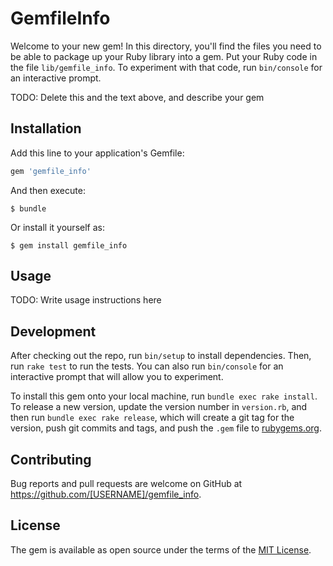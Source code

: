 # GemfileInfo

Welcome to your new gem! In this directory, you'll find the files you need to be able to package up your Ruby library into a gem. Put your Ruby code in the file `lib/gemfile_info`. To experiment with that code, run `bin/console` for an interactive prompt.

TODO: Delete this and the text above, and describe your gem

## Installation

Add this line to your application's Gemfile:

```ruby
gem 'gemfile_info'
```

And then execute:

    $ bundle

Or install it yourself as:

    $ gem install gemfile_info

## Usage

TODO: Write usage instructions here

## Development

After checking out the repo, run `bin/setup` to install dependencies. Then, run `rake test` to run the tests. You can also run `bin/console` for an interactive prompt that will allow you to experiment.

To install this gem onto your local machine, run `bundle exec rake install`. To release a new version, update the version number in `version.rb`, and then run `bundle exec rake release`, which will create a git tag for the version, push git commits and tags, and push the `.gem` file to [rubygems.org](https://rubygems.org).

## Contributing

Bug reports and pull requests are welcome on GitHub at https://github.com/[USERNAME]/gemfile_info.

## License

The gem is available as open source under the terms of the [MIT License](https://opensource.org/licenses/MIT).
